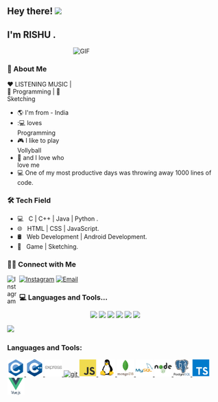 <h2> Hey there! <img src="https://raw.githubusercontent.com/MartinHeinz/MartinHeinz/master/wave.gif" width="24px">
<h2> I'm RISHU .</h2>
 <img align="right" height="270px" width="350px" alt="GIF" src="https://content.techgig.com/thumb/msid-79110796,width-860,resizemode-4/5-Strongest-reasons-for-non-programmers-to-learn-coding.jpg?58220" />

&nbsp;&nbsp; <h3>👨‍ About Me </h3>
 :heart: LISTENING MUSIC  | :blue_heart: Programming  | 🤹‍  Sketching

- :earth_americas: I'm from - India
- :💻  loves Programming
- :video_game: I like to play Vollyball
- :gem: and I love who love me 
- 💻 One of my most productive days was throwing away 1000 lines of code.

<h3>🛠 Tech Field</h3>

- 💻 &nbsp; C | C++ | Java |  Python .
- 🌐 &nbsp; HTML | CSS | JavaScript.
- 🛢 &nbsp; Web Development | Android Development.
- 🔧 &nbsp; Game | Sketching.


<h3> 🤝🏻 Connect with Me </h3>
<a href="https://www.instagram.com/lifemax_r/">
  <img align="left" alt="Instagram" width="28px" src="https://cdn.jsdelivr.net/npm/simple-icons@v3/icons/instagram.svg" />
</a>

<p align="center">
<!--<a href="https://lifemax123.github.io/rishu/"><img alt="Website" src="https://img.shields.io/badge/Website-https://lifemax123.github.io/rishu/-blue?style=flat-square&logo=google-chrome"></a>-->

<a href="https://www.instagram.com/lifemax_r/"><img alt="Instagram" src="https://img.shields.io/badge/Instagram-lifemax_r-blue?style=flat-square&logo=instagram"></a>
<a href="mailto:lifemaxkr@gmail.com"><img alt="Email" src="https://img.shields.io/badge/Email-lifemaxkr-blue?style=flat-square&logo=gmail"></a>
</p>
<h3> 💻 Languages and Tools...</h3>

<p align="center">
<code><a href="" target="_blank"><img height="50" src="https://www.vectorlogo.zone/logos/w3_html5/w3_html5-ar21.svg"></a></code>
<code><a href="" target="_blank"><img height="50" src="https://www.vectorlogo.zone/logos/java/java-horizontal.svg"></a></code>
<code><a href="" target="_blank"><img height="50" src="https://www.vectorlogo.zone/logos/javascript/javascript-horizontal.svg"></a></code>
<code><a href="" target="_blank"><img height="50" src="https://www.vectorlogo.zone/logos/python/python-official.svg"></a></code>
<code><a href="" target="_blank"><img height="50" src="https://www.vectorlogo.zone/logos/flutterio/flutterio-ar21.svg"></a></code>
<code><a href="" target="_blank"><img height="50" src="https://www.vectorlogo.zone/logos/netlifyapp_watercss/netlifyapp_watercss-official.svg"></a></code>

</p>
<img src="https://github-readme-stats.vercel.app/api?username=lifemax123&&show_icons=true&title_color=ffffff&icon_color=bb2acf&text_color=daf7dc&bg_color=151515">


<h3 align="left">Languages and Tools:</h3>
<p align="left"> <a href="https://www.cprogramming.com/" target="_blank"> <img src="https://raw.githubusercontent.com/devicons/devicon/master/icons/c/c-original.svg" alt="c" width="40" height="40"/> </a> <a href="https://www.w3schools.com/cpp/" target="_blank"> <img src="https://raw.githubusercontent.com/devicons/devicon/master/icons/cplusplus/cplusplus-original.svg" alt="cplusplus" width="40" height="40"/> </a> <a href="https://expressjs.com" target="_blank"> <img src="https://raw.githubusercontent.com/devicons/devicon/master/icons/express/express-original-wordmark.svg" alt="express" width="40" height="40"/> </a> <a href="https://git-scm.com/" target="_blank"> <img src="https://www.vectorlogo.zone/logos/git-scm/git-scm-icon.svg" alt="git" width="40" height="40"/> </a> <a href="https://developer.mozilla.org/en-US/docs/Web/JavaScript" target="_blank"> <img src="https://raw.githubusercontent.com/devicons/devicon/master/icons/javascript/javascript-original.svg" alt="javascript" width="40" height="40"/> </a> <a href="https://www.linux.org/" target="_blank"> <img src="https://raw.githubusercontent.com/devicons/devicon/master/icons/linux/linux-original.svg" alt="linux" width="40" height="40"/> </a> <a href="https://www.mongodb.com/" target="_blank"> <img src="https://raw.githubusercontent.com/devicons/devicon/master/icons/mongodb/mongodb-original-wordmark.svg" alt="mongodb" width="40" height="40"/> </a> <a href="https://www.mysql.com/" target="_blank"> <img src="https://raw.githubusercontent.com/devicons/devicon/master/icons/mysql/mysql-original-wordmark.svg" alt="mysql" width="40" height="40"/> </a> <a href="https://nodejs.org" target="_blank"> <img src="https://raw.githubusercontent.com/devicons/devicon/master/icons/nodejs/nodejs-original-wordmark.svg" alt="nodejs" width="40" height="40"/> </a> <a href="https://www.postgresql.org" target="_blank"> <img src="https://raw.githubusercontent.com/devicons/devicon/master/icons/postgresql/postgresql-original-wordmark.svg" alt="postgresql" width="40" height="40"/> </a> <a href="https://www.typescriptlang.org/" target="_blank"> <img src="https://raw.githubusercontent.com/devicons/devicon/master/icons/typescript/typescript-original.svg" alt="typescript" width="40" height="40"/> </a> <a href="https://vuejs.org/" target="_blank"> <img src="https://raw.githubusercontent.com/devicons/devicon/master/icons/vuejs/vuejs-original-wordmark.svg" alt="vuejs" width="40" height="40"/> </a> </p>
